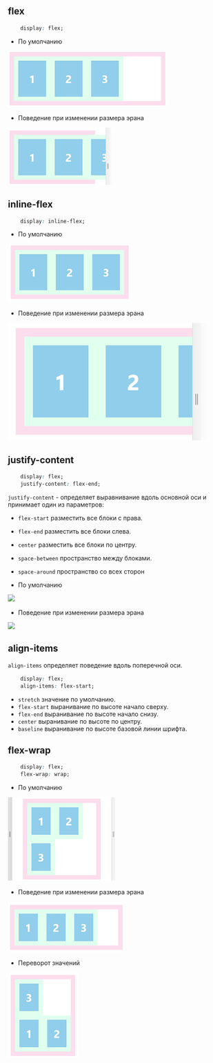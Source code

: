 ## flex


```css
    display: flex;
```
- По умолчанию 

![](https://github.com/dedmosay/CSS-blog/blob/master/1.path/16.FLEXBOX/image/flex%20full.jpg)
- Поведение при изменении размера эрана 

![](https://github.com/dedmosay/CSS-blog/blob/master/1.path/16.FLEXBOX/image/flex.jpg)

## inline-flex

```css
    display: inline-flex;
```

- По умолчанию 

![](https://github.com/dedmosay/CSS-blog/blob/master/1.path/16.FLEXBOX/image/inline-flex%20full.jpg)
- Поведение при изменении размера эрана 

![](https://github.com/dedmosay/CSS-blog/blob/master/1.path/16.FLEXBOX/image/inline-flex.jpg)

## justify-content

```css
    display: flex;
    justify-content: flex-end;
```

```justify-content``` - определяет выравнивание вдоль основной оси и принимает один из параметров:
- ```flex-start``` разместить все блоки с права.
- ```flex-end``` разместить все блоки слева.
- ```center``` разместить все блоки по центру.
- ```space-between``` пространство между блоками.
- ```space-around``` пространство со всех сторон



- По умолчанию 

![](https://github.com/dedmosay/CSS-blog/blob/master/1.path/16.FLEXBOX/image/justify-content%20full.jpg)
- Поведение при изменении размера эрана

![](https://github.com/dedmosay/CSS-blog/blob/master/1.path/16.FLEXBOX/image/justify-content.jpg)
## align-items

```align-items``` определяет поведение вдоль поперечной оси.

```css
    display: flex;
    align-items: flex-start;
```

- ```stretch``` значение по умолчанию.
- ```flex-start``` выранивание по высоте начало сверху.
- ```flex-end``` выранивание по высоте начало снизу.
- ```center``` выранивание по высоте по центру.
- ```baseline``` выранивание по высоте базовой линии шрифта.



## flex-wrap

```css
    display: flex;
    flex-wrap: wrap;
```

- По умолчанию 

![](https://github.com/dedmosay/CSS-blog/blob/master/1.path/16.FLEXBOX/image/flex-wrap%20full.jpg)
- Поведение при изменении размера эрана 

![](https://github.com/dedmosay/CSS-blog/blob/master/1.path/16.FLEXBOX/image/flex-wrap.jpg)

- Переворот значений 

![](https://github.com/dedmosay/CSS-blog/blob/master/1.path/16.FLEXBOX/image/flex-wrap-reverse.jpg)


